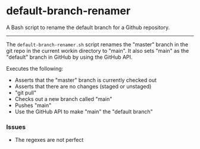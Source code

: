 # default-branch-renamer

A Bash script to rename the default branch for a Github repository.

---

The `default-branch-renamer.sh` script renames the "master" branch in the git
repo in the current workin directory to "main". It also sets "main" as the
"default" branch in GitHub by using the GitHub API.

Executes the following:

* Asserts that the "master" branch is currently checked out
* Asserts that there are no changes (staged or unstaged)
* "git pull"
* Checks out a new branch called "main"
* Pushes "main"
* Use the GitHub API to make "main" the "default branch"

### Issues

* The regexes are not perfect